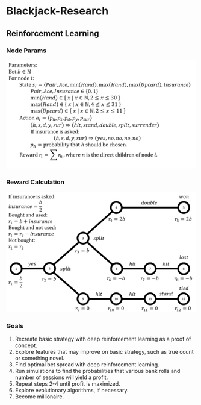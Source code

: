 # Blackjack-Research

## Reinforcement Learning
### Node Params
![params](pics/params.png)
### Reward Calculation
![rewards](pics/reward.png)
### Goals
1. Recreate basic strategy with deep reinforcement learning as a proof of concept.
2. Explore features that may improve on basic strategy, such as true count or something novel.
3. Find optimal bet spread with deep reinforcement learning.
4. Run simulations to find the probabilities that various bank rolls and number of sessions will yield a profit.
5. Repeat steps 2-4 until profit is maximized.
6. Explore evolutionary algorithms, if necessary.
7. Become millionaire.
